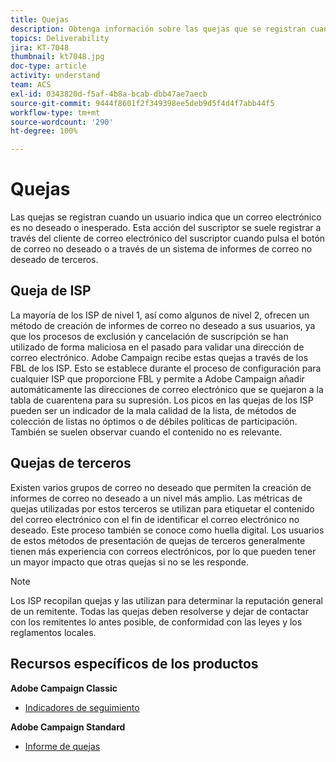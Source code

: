 ```yaml
---
title: Quejas
description: Obtenga información sobre las quejas que se registran cuando un usuario indica que un correo electrónico es no deseado o inesperado.
topics: Deliverability
jira: KT-7048
thumbnail: kt7048.jpg
doc-type: article
activity: understand
team: ACS
exl-id: 0343820d-f5af-4b8a-bcab-dbb47ae7aecb
source-git-commit: 9444f8601f2f349398ee5deb9d5f4d4f7abb44f5
workflow-type: tm+mt
source-wordcount: '290'
ht-degree: 100%

---
```


# Quejas

Las quejas se registran cuando un usuario indica que un correo electrónico es no deseado o inesperado. Esta acción del suscriptor se suele registrar a través del cliente de correo electrónico del suscriptor cuando pulsa el botón de correo no deseado o a través de un sistema de informes de correo no deseado de terceros.

## Queja de ISP

La mayoría de los ISP de nivel 1, así como algunos de nivel 2, ofrecen un método de creación de informes de correo no deseado a sus usuarios, ya que los procesos de exclusión y cancelación de suscripción se han utilizado de forma maliciosa en el pasado para validar una dirección de correo electrónico. Adobe Campaign recibe estas quejas a través de los FBL de los ISP. Esto se establece durante el proceso de configuración para cualquier ISP que proporcione FBL y permite a Adobe Campaign añadir automáticamente las direcciones de correo electrónico que se quejaron a la tabla de cuarentena para su supresión. Los picos en las quejas de los ISP pueden ser un indicador de la mala calidad de la lista, de métodos de colección de listas no óptimos o de débiles políticas de participación. También se suelen observar cuando el contenido no es relevante.

## Quejas de terceros

Existen varios grupos de correo no deseado que permiten la creación de informes de correo no deseado a un nivel más amplio. Las métricas de quejas utilizadas por estos terceros se utilizan para etiquetar el contenido del correo electrónico con el fin de identificar el correo electrónico no deseado. Este proceso también se conoce como huella digital. Los usuarios de estos métodos de presentación de quejas de terceros generalmente tienen más experiencia con correos electrónicos, por lo que pueden tener un mayor impacto que otras quejas si no se les responde.

>[!NOTE]
>
>Los ISP recopilan quejas y las utilizan para determinar la reputación general de un remitente. Todas las quejas deben resolverse y dejar de contactar con los remitentes lo antes posible, de conformidad con las leyes y los reglamentos locales.

## Recursos específicos de los productos

**Adobe Campaign Classic**

* [Indicadores de seguimiento](https://experienceleague.adobe.com/docs/campaign-classic/using/reporting/reports-on-deliveries/delivery-reports.html?lang=es#tracking-indicators)

**Adobe Campaign Standard**

* [Informe de quejas](https://experienceleague.adobe.com/docs/campaign-standard/using/reporting/list-of-reports/complaints.html?lang=es#reporting)
